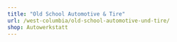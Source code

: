 ```yaml
---
title: "Old School Automotive & Tire"
url: /west-columbia/old-school-automotive-und-tire/
shop: Autowerkstatt
---
```

